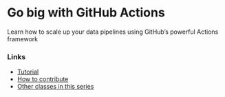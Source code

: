 # Go big with GitHub Actions

Learn how to scale up your data pipelines using GitHub’s powerful Actions framework

### Links

* [Tutorial](https://palewi.re/docs/go-big-with-github-actions/)
* [How to contribute](https://github.com/palewire/go-big-with-github-actions/blob/main/CONTRIBUTING.md)
* [Other classes in this series](https://palewi.re/docs/)
